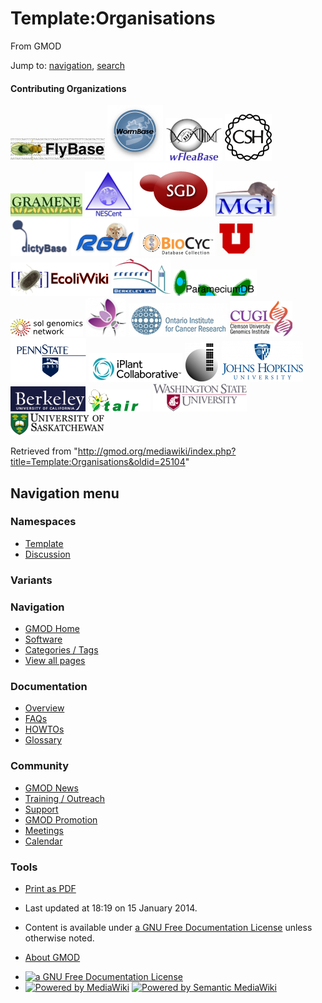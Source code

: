 <div id="mw-page-base" class="noprint">

</div>

<div id="mw-head-base" class="noprint">

</div>

<div id="content" class="mw-body" role="main">

<span id="top"></span>

<div id="mw-js-message" style="display:none;">

</div>



# <span dir="auto">Template:Organisations</span>

<div id="bodyContent">

<div id="siteSub">

From GMOD

</div>

<div id="contentSub">

</div>

<div id="jump-to-nav" class="mw-jump">

Jump to: [navigation](#mw-navigation), [search](#p-search)

</div>

<div id="mw-content-text" class="mw-content-ltr" lang="en" dir="ltr">

#### <span id="Contributing_Organizations" class="mw-headline">Contributing Organizations</span>

<div class="imagecloud C">

<a href="http://www.flybase.org/" rel="nofollow" title="FlyBase"><img
src="../mediawiki/images/3/38/FlyBaseMainPageIcon.png" width="151"
height="37" alt="FlyBase" /></a>
<a href="http://www.wormbase.org/" rel="nofollow" title="WormBase"><img
src="../mediawiki/images/9/9d/Wdb_small.gif" width="89" height="89"
alt="WormBase" /></a>
<a href="http://wfleabase.org/" rel="nofollow" title="wFleaBase"><img
src="../mediawiki/images/1/15/WFleaBaseMainPageIcon.png" width="91"
height="68" alt="wFleaBase" /></a>
<a href="http://www.cshl.edu/" rel="nofollow" title="CSHL"><img
src="../mediawiki/images/2/24/CSHL_Logo75x75.gif" width="75" height="75"
alt="CSHL" /></a>
<a href="http://www.gramene.org/" rel="nofollow" title="Gramene"><img
src="../mediawiki/images/4/49/GrameneMainPageIcon.jpg" width="115"
height="37" alt="Gramene" /></a>
<a href="http://www.nescent.org/" rel="nofollow" title="NESCent"><img
src="../mediawiki/images/c/c7/NESCentMainPageIcon.png" width="75"
height="72" alt="NESCent" /></a>
<a href="http://www.yeastgenome.org/" rel="nofollow" title="SGD"><img
src="../mediawiki/images/0/0a/SGD-logo.png" width="126" height="86"
alt="SGD" /></a>
<a href="http://www.informatics.jax.org/" rel="nofollow"
title="MGI"><img src="../mediawiki/images/4/4f/MgiMainPageLogo.jpg"
width="100" height="57" alt="MGI" /></a>
<a href="http://dictybase.org/" rel="nofollow" title="DictyBase"><img
src="../mediawiki/images/a/a8/DictyMainPageLogo.png" width="93"
height="60" alt="DictyBase" /></a>
<a href="http://rgd.mcw.edu/" rel="nofollow" title="RGD"><img
src="../mediawiki/images/7/73/RgdRatLogo.png" width="108" height="60"
alt="RGD" /></a>
<a href="http://www.biocyc.org/" rel="nofollow" title="BioCyc"><img
src="../mediawiki/images/8/8f/BioCycMainPageLogo.gif" width="118"
height="37" alt="BioCyc" /></a>
<a href="http://www.genetics.utah.edu/" rel="nofollow"
title="University of Utah"><img
src="../mediawiki/images/thumb/a/a5/UtahLogoU75.png/60px-UtahLogoU75.png"
srcset="../mediawiki/images/a/a5/UtahLogoU75.png 1.5x, ../mediawiki/images/a/a5/UtahLogoU75.png 2x"
width="60" height="55" alt="University of Utah" /></a>
<a href="http://ecoliwiki.net/" rel="nofollow" title="EcoliWiki"><img
src="../mediawiki/images/e/ed/Ecoliwiki.png" width="158" height="53"
alt="EcoliWiki" /></a> <a href="http://berkeleybop.org/" rel="nofollow"
title="Berkeley Lab"><img
src="../mediawiki/images/thumb/6/61/Lbl_logo.png/95px-Lbl_logo.png"
srcset="../mediawiki/images/6/61/Lbl_logo.png 1.5x, ../mediawiki/images/6/61/Lbl_logo.png 2x"
width="95" height="61" alt="Berkeley Lab" /></a>
<a href="http://paramecium.cgm.cnrs-gif.fr/" rel="nofollow"
title="ParameciumDB"><img
src="../mediawiki/images/2/24/ParameciumDBIcon133x42.png" width="133"
height="42" alt="ParameciumDB" /></a>
<a href="http://solgenomics.net//" rel="nofollow" title="SGN"><img
src="../mediawiki/images/8/82/Sgn_small_tag.png" width="116" height="28"
alt="SGN" /></a>
<a href="http://www.flymine.org/" rel="nofollow" title="FlyMine"><img
src="../mediawiki/images/thumb/9/94/FlyMineLogo.png/65px-FlyMineLogo.png"
srcset="../mediawiki/images/9/94/FlyMineLogo.png 1.5x, ../mediawiki/images/9/94/FlyMineLogo.png 2x"
width="65" height="62" alt="FlyMine" /></a>
<a href="http://oicr.on.ca/" rel="nofollow" title="OICR"><img
src="../mediawiki/images/4/4c/OICRlogo.png" width="158" height="53"
alt="OICR" /></a>
<a href="http://www.genome.clemson.edu/" rel="nofollow"
title="CUGI"><img src="../mediawiki/images/0/01/CUGILogoHomePage.png"
width="100" height="57" alt="CUGI" /></a>
<a href="http://galaxyproject.org/" rel="nofollow"
title="Penn State University"><img
src="../mediawiki/images/8/83/PennState.gif" width="121" height="70"
alt="Penn State University" /></a>
<a href="http://iplantcollaborative.org/" rel="nofollow"
title="iPlant"><img
src="../mediawiki/images/4/4e/IPlant_Logo_Trans_Small.png" width="150"
height="46" alt="iPlant" /></a>
<a href="http://cgb.indiana.edu/" rel="nofollow"
title="Center for Genomics and Bioinformatics"><img
src="../mediawiki/images/thumb/3/31/Cgb-logo-transparent.png/55px-Cgb-logo-transparent.png"
srcset="../mediawiki/images/thumb/3/31/Cgb-logo-transparent.png/83px-Cgb-logo-transparent.png 1.5x, ../mediawiki/images/thumb/3/31/Cgb-logo-transparent.png/110px-Cgb-logo-transparent.png 2x"
width="55" height="63"
alt="Center for Genomics and Bioinformatics" /></a>
<a href="http://galaxyproject.org" rel="nofollow"
title="Johns Hopkins University"><img
src="../mediawiki/images/thumb/7/7d/JohnsHopkinsLogo.png/130px-JohnsHopkinsLogo.png"
srcset="../mediawiki/images/thumb/7/7d/JohnsHopkinsLogo.png/195px-JohnsHopkinsLogo.png 1.5x, ../mediawiki/images/thumb/7/7d/JohnsHopkinsLogo.png/260px-JohnsHopkinsLogo.png 2x"
width="130" height="66" alt="Johns Hopkins University" /></a>
<a href="http://berkeley.edu/" rel="nofollow"
title="University of California Berkeley"><img
src="../mediawiki/images/thumb/f/f6/Berkeley-text.png/120px-Berkeley-text.png"
srcset="../mediawiki/images/thumb/f/f6/Berkeley-text.png/180px-Berkeley-text.png 1.5x, ../mediawiki/images/f/f6/Berkeley-text.png 2x"
width="120" height="40" alt="University of California Berkeley" /></a>
<a href="http://www.arabidopsis.org/" rel="nofollow" title="TAIR"><img
src="../mediawiki/images/7/7c/TAIR_logo.gif" width="100" height="35"
alt="TAIR" /></a> <a href="http://www.bioinfo.wsu.edu/" rel="nofollow"
title="Washington State University"><img
src="../mediawiki/images/a/ab/150px-WSULogo.png" width="150" height="44"
alt="Washington State University" /></a>
<a href="http://www.usask.ca/" rel="nofollow"
title="University of Saskatchewan"><img
src="../mediawiki/images/5/58/150px-USLogo.png" width="150" height="35"
alt="University of Saskatchewan" /></a>

</div>

</div>

<div class="printfooter">

Retrieved from
"<http://gmod.org/mediawiki/index.php?title=Template:Organisations&oldid=25104>"

</div>

<div id="catlinks" class="catlinks catlinks-allhidden">

</div>

<div class="visualClear">

</div>

</div>

</div>

<div id="mw-navigation">

## Navigation menu

<div id="mw-head">



<div id="left-navigation">

<div id="p-namespaces" class="vectorTabs" role="navigation"
aria-labelledby="p-namespaces-label">

### Namespaces

- <span id="ca-nstab-template"><a href="Template:Organisations" accesskey="c"
  title="View the template [c]">Template</a></span>
- <span id="ca-talk"><a
  href="http://gmod.org/mediawiki/index.php?title=Template_talk:Organisations&amp;action=edit&amp;redlink=1"
  accesskey="t"
  title="Discussion about the content page [t]">Discussion</a></span>

</div>

<div id="p-variants" class="vectorMenu emptyPortlet" role="navigation"
aria-labelledby="p-variants-label">

### 

### Variants[](#)

<div class="menu">

</div>

</div>

</div>

<div id="right-navigation">





</div>



</div>

</div>

</div>

<div id="mw-panel">

<div id="p-logo" role="banner">

<a href="Main_Page"
style="background-image: url(../images/GMOD-cogs.png);"
title="Visit the main page"></a>

</div>

<div id="p-Navigation" class="portal" role="navigation"
aria-labelledby="p-Navigation-label">

### Navigation

<div class="body">

- <span id="n-GMOD-Home">[GMOD Home](Main_Page)</span>
- <span id="n-Software">[Software](GMOD_Components)</span>
- <span id="n-Categories-.2F-Tags">[Categories /
  Tags](Categories)</span>
- <span id="n-View-all-pages">[View all pages](Special:AllPages)</span>

</div>

</div>

<div id="p-Documentation" class="portal" role="navigation"
aria-labelledby="p-Documentation-label">

### Documentation

<div class="body">

- <span id="n-Overview">[Overview](Overview)</span>
- <span id="n-FAQs">[FAQs](Category:FAQ)</span>
- <span id="n-HOWTOs">[HOWTOs](Category:HOWTO)</span>
- <span id="n-Glossary">[Glossary](Glossary)</span>

</div>

</div>

<div id="p-Community" class="portal" role="navigation"
aria-labelledby="p-Community-label">

### Community

<div class="body">

- <span id="n-GMOD-News">[GMOD News](GMOD_News)</span>
- <span id="n-Training-.2F-Outreach">[Training /
  Outreach](Training_and_Outreach)</span>
- <span id="n-Support">[Support](Support)</span>
- <span id="n-GMOD-Promotion">[GMOD Promotion](GMOD_Promotion)</span>
- <span id="n-Meetings">[Meetings](Meetings)</span>
- <span id="n-Calendar">[Calendar](Calendar)</span>

</div>

</div>

<div id="p-tb" class="portal" role="navigation"
aria-labelledby="p-tb-label">

### Tools

<div class="body">


- <span id="t-pdf">[Print as
  PDF](http://gmod.org/mediawiki/index.php?title=Special:PdfPrint&page=Template:Organisations)</span>

</div>

</div>

</div>

</div>

<div id="footer" role="contentinfo">

- <span id="footer-info-lastmod">Last updated at 18:19 on 15 January
  2014.</span>
<!-- - <span id="footer-info-viewcount">5,120 page views.</span> -->
- <span id="footer-info-copyright">Content is available under
  <a href="http://www.gnu.org/licenses/fdl-1.3.html" class="external"
  rel="nofollow">a GNU Free Documentation License</a> unless otherwise
  noted.</span>

<!-- -->

- <span id="footer-places-about">[About
  GMOD](GMOD:About "GMOD:About")</span>

<!-- -->

- <span id="footer-copyrightico">[<img src="http://www.gnu.org/graphics/gfdl-logo-small.png" width="88"
  height="31" alt="a GNU Free Documentation License" />](http://www.gnu.org/licenses/fdl-1.3.html)</span>
- <span id="footer-poweredbyico">[<img
  src="../mediawiki/skins/common/images/poweredby_mediawiki_88x31.png"
  width="88" height="31" alt="Powered by MediaWiki" />](http://www.mediawiki.org/)
  [<img
  src="../mediawiki/extensions/SemanticMediaWiki/resources/images/smw_button.png"
  width="88" height="31" alt="Powered by Semantic MediaWiki" />](https://www.semantic-mediawiki.org/wiki/Semantic_MediaWiki)</span>

<div style="clear:both">

</div>

</div>

